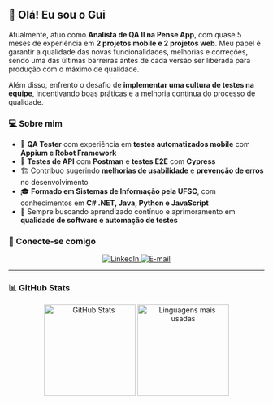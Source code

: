 ## 👋 Olá! Eu sou o Gui

Atualmente, atuo como **Analista de QA II na Pense App**, com quase 5 meses de experiência em **2 projetos mobile e 2 projetos web**. Meu papel é garantir a qualidade das novas funcionalidades, melhorias e correções, sendo uma das últimas barreiras antes de cada versão ser liberada para produção com o máximo de qualidade.

Além disso, enfrento o desafio de **implementar uma cultura de testes na equipe**, incentivando boas práticas e a melhoria contínua do processo de qualidade.

### 💻 Sobre mim
- 💼 **QA Tester** com experiência em **testes automatizados mobile** com **Appium e Robot Framework**
- 🔎 **Testes de API** com **Postman** e **testes E2E** com **Cypress**
- 🏗️ Contribuo sugerindo **melhorias de usabilidade** e **prevenção de erros** no desenvolvimento
- 🎓 **Formado em Sistemas de Informação pela UFSC**, com conhecimentos em **C# .NET, Java, Python e JavaScript**
- 🚀 Sempre buscando aprendizado contínuo e aprimoramento em **qualidade de software e automação de testes**

### 🔗 Conecte-se comigo
<p align="center">
  <a href="https://www.linkedin.com/in/seu-perfil-linkedin" target="_blank">
    <img src="https://img.shields.io/badge/LinkedIn-0077B5?style=for-the-badge&logo=linkedin&logoColor=white" alt="LinkedIn">
  </a>
  <a href="mailto:seu-email@gmail.com" target="_blank">
    <img src="https://img.shields.io/badge/Email-D14836?style=for-the-badge&logo=gmail&logoColor=white" alt="E-mail">
  </a>
</p>

---

### 📊 GitHub Stats
<p align="center">
  <img height="180em" src="https://github-readme-stats.vercel.app/api?username=seu-usuario-github&show_icons=true&theme=radical" alt="GitHub Stats"/>
  <img height="180em" src="https://github-readme-stats.vercel.app/api/top-langs/?username=seu-usuario-github&layout=compact&theme=radical" alt="Linguagens mais usadas"/>
</p>

